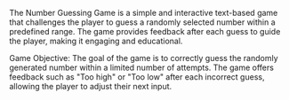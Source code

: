 The Number Guessing Game is a simple and interactive text-based game that challenges the player to guess a randomly selected number within a predefined range. The game provides feedback after each guess to guide the player, making it engaging and educational.

Game Objective:
The goal of the game is to correctly guess the randomly generated number within a limited number of attempts. The game offers feedback such as "Too high" or "Too low" after each incorrect guess, allowing the player to adjust their next input.

